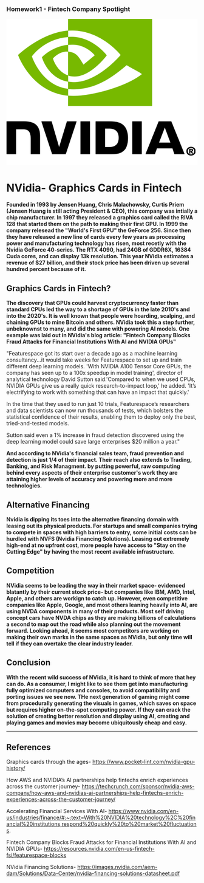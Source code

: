 ### Homework1 - Fintech Company Spotlight
![](Images/nvdalogo.png)
# NVidia- Graphics Cards in Fintech

**Founded in 1993 by Jensen Huang, Chris Malachowsky, Curtis Priem (Jensen Huang is still acting President & CEO), this company was intially a chip manufacturer.
In 1997 they released a graphics card called the RIVA 128 that started them on the path to making their first GPU. In 1999 the company relesead the "World's First GPU" the GeForce 256. 
Since then they have released a new line of cards every few years as processing power and manufacturing technology has risen, most recetly with the Nvidia GeForce 40-series. The RTX 4090, had 24GB of GDDR6X, 16384 Cuda cores, and can display 13k resolution.
This year NVidia estimates a revenue of $27 billion, and their stock price has been driven up several hundred percent because of it.**

## Graphics Cards in Fintech?

**The discovery that GPUs could harvest cryptocurrency faster than standard CPUs led the way to a shortage of GPUs in the late 2010's and into the 2020's. It is well known that people were hoarding, scalping, and chaining GPUs to mine Bitcoin and others.
NVidia took this a step further, unbeknownst to many, and did the same with powering AI models. One example was laid out in NVidia's blog article: "Fintech Company Blocks Fraud Attacks for Financial Institutions With AI and NVIDIA GPUs"**

"Featurespace got its start over a decade ago as a machine learning consultancy...it would take weeks for Featurespace to set up and train different deep learning models. 'With NVIDIA A100 Tensor Core GPUs, the company has seen up to a 100x speedup in model training', director of analytical technology David Sutton said.'Compared to when we used CPUs, NVIDIA GPUs give us a really quick research-to-impact loop,' he added. 'It’s electrifying to work with something that can have an impact that quickly.'

In the time that they used to run just 10 trials, Featurespace’s researchers and data scientists can now run thousands of tests, which bolsters the statistical confidence of their results, enabling them to deploy only the best, tried-and-tested models.

Sutton said even a 1% increase in fraud detection discovered using the deep learning model could save large enterprises $20 million a year."

**And according to NVidia's financial sales team, fraud prevention and detection is just 1/4 of their impact. Their reach also extends to Trading, Banking, and Risk Managment. by putting powerful, raw computing behind every aspects of their enterprise customer's work they are attaining higher levels of accuracy and powering more and more technologies.** 

## Alternative Financing

**Nvidia is dipping its toes into the alternative financing domain with leasing out its physical products. For startups and small companies trying to compete in spaces with high barriers to entry, some initial costs can be hurdled with NVFS (Nvidia Financing Solutions). Leasing out extremely high-end at no upfront cost, more people have access to "Stay on the Cutting Edge" by having the most recent available infrastructure.** 

## Competition

**NVidia seems to be leading the way in their market space- evidenced blatantly by their current stock price- but companies like IBM, AMD, Intel, Apple, and others are workign to catch up. However, even competitive companies like Apple, Google, and most others leaning heavily into AI, are using NVDA components in many of their products. Most self driving concept cars have NVDA chips as they are making billions of calculations a second to map out the road while also planning out the movement forward. 
Looking ahead, it seems most competitors are working on making their own marks in the same spaces as NVidia, but only time will tell if they can overtake the clear industry leader.**

## Conclusion

**With the recent wild success of NVidia, it is hard to think of more that hey can do. As a consumer, I might like to see them get into manufacturing fully optimized computers and consoles, to avoid compatibility and porting issues we see now. THe next generation of gaming might come from procedurally generating the visuals in games, which saves on space but requires higher on-the-spot computing power. If they can crack the solution of creating better resolution and display using AI, creating and playing games and movies may become ubiquitously cheap and easy.** 



--------------
## References
Graphics cards through the ages- https://www.pocket-lint.com/nvidia-gpu-history/

How AWS and NVIDIA’s AI partnerships help fintechs enrich experiences across the customer journey- https://techcrunch.com/sponsor/nvidia-aws-company/how-aws-and-nvidias-ai-partnerships-help-fintechs-enrich-experiences-across-the-customer-journey/

Accelerating Financial Services With AI- https://www.nvidia.com/en-us/industries/finance/#:~:text=With%20NVIDIA%20technology%2C%20financial%20institutions,respond%20quickly%20to%20market%20fluctuations.

Fintech Company Blocks Fraud Attacks for Financial Institutions With AI and NVIDIA GPUs- https://resources.nvidia.com/en-us-fintech-fsi/featurespace-blocks

NVidia Financing Solutions- https://images.nvidia.com/aem-dam/Solutions/Data-Center/nvidia-financing-solutions-datasheet.pdf